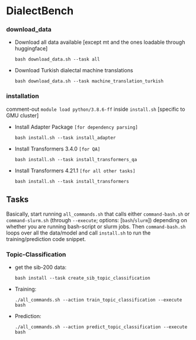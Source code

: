 # DialectBench

### download_data
- Download all data available [except mt  and the ones loadable through huggingface]
  ```
  bash download_data.sh --task all
  ```
- Download Turkish dialectal machine translations
  ```
  bash download_data.sh --task machine_translation_turkish
  ```

### installation
comment-out `module load python/3.8.6-ff` inside `install.sh` [specific to GMU cluster]
- Install Adapter Package `[for dependency parsing]`
  ```
  bash install.sh --task install_adapter
  ```
- Install Transformers 3.4.0 `[for QA]`
  ```
  bash install.sh --task install_transformers_qa
  ```
- Install Transformers 4.21.1 `[for all other tasks]`
  ```
  bash install.sh --task install_transformers
  ```
## Tasks
Basically, start running `all_commands.sh` that calls either `command-bash.sh` or `command-slurm.sh` (through `--execute`; options: [`bash`/`slurm`]) depending on whether you are running bash-script or slurm jobs. Then `command-bash.sh` loops over all the data/model and call `install.sh` to run the training/prediction code snippet.

### Topic-Classification
- get the sib-200 data:
  ```
  bash install --task create_sib_topic_classification
  ```
- Training:
  ```
  ./all_commands.sh --action train_topic_classification --execute bash
  ```
- Prediction:
  ```
  ./all_commands.sh --action predict_topic_classification --execute bash
  ```
